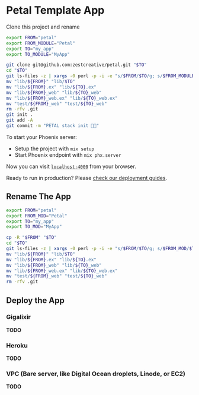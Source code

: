 # Petal Template App

Clone this project and rename

```sh
export FROM="petal"
export FROM_MODULE="Petal"
export TO="my_app"
export TO_MODULE="MyApp"

git clone git@github.com:zestcreative/petal.git "$TO"
cd "$TO"
git ls-files -z | xargs -0 perl -p -i -e "s/$FROM/$TO/g; s/$FROM_MODULE/$TO_MODULE/g;"
mv "lib/${FROM}" "lib/$TO"
mv "lib/${FROM}.ex" "lib/${TO}.ex"
mv "lib/${FROM}_web" "lib/${TO}_web"
mv "lib/${FROM}_web.ex" "lib/${TO}_web.ex"
mv "test/${FROM}_web" "test/${TO}_web"
rm -rfv .git
git init .
git add -A
git commit -m "PETAL stack init 🐣🔥"
```

To start your Phoenix server:

  * Setup the project with `mix setup`
  * Start Phoenix endpoint with `mix phx.server`

Now you can visit [`localhost:4000`](http://localhost:4000) from your browser.

Ready to run in production? Please [check our deployment guides](https://hexdocs.pm/phoenix/deployment.html).

## Rename The App

```sh
export FROM="petal"
export FROM_MOD="Petal"
export TO="my_app"
export TO_MOD="MyApp"

cp -R "$FROM" "$TO"
cd "$TO"
git ls-files -z | xargs -0 perl -p -i -e "s/$FROM/$TO/g; s/$FROM_MOD/$TO_MOD/g;"
mv "lib/${FROM}" "lib/$TO"
mv "lib/${FROM}.ex" "lib/${TO}.ex"
mv "lib/${FROM}_web" "lib/${TO}_web"
mv "lib/${FROM}_web.ex" "lib/${TO}_web.ex"
mv "test/${FROM}_web" "test/${TO}_web"
rm -rfv .git
```

## Deploy the App

### Gigalixir

**TODO**

### Heroku

**TODO**

### VPC (Bare server, like Digital Ocean droplets, Linode, or EC2)

**TODO**
